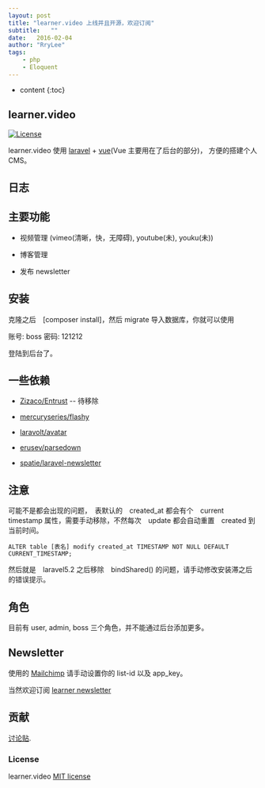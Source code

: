 ```yaml
---
layout: post
title: "learner.video 上线并且开源，欢迎订阅"
subtitle:   ""
date:   2016-02-04
author: "RryLee"
tags:
    - php
    - Eloquent
---
```


* content
{:toc}

## learner.video

[![License](https://poser.pugx.org/laravel/framework/license.svg)](https://packagist.org/packages/laravel/framework)

learner.video 使用 [laravel](http://laravel.com/) + [vue](http://vuejs.org/)(Vue 主要用在了后台的部分)， 方便的搭建个人 CMS。

## 日志

## 主要功能

* 视频管理 (vimeo(清晰，快，无障碍), youtube(未), youku(未))

* 博客管理

* 发布 newsletter

## 安装

克隆之后　[composer install]，然后 migrate 导入数据库，你就可以使用

账号: boss
密码: 121212

登陆到后台了。

## 一些依赖

* [Zizaco/Entrust](https://github.com/Zizaco/entrust) -- 待移除

* [mercuryseries/flashy](https://github.com/mercuryseries/flashy)

* [laravolt/avatar](https://github.com/laravolt/avatar)

* [erusev/parsedown](https://github.com/erusev/parsedown)

* [spatie/laravel-newsletter](https://github.com/spatie/laravel-newsletter)

## 注意

可能不是都会出现的问题，　表默认的　created_at 都会有个　current timestamp 属性，需要手动移除，不然每次　update 都会自动重置　created 到当前时间。

    ALTER table [表名] modify created_at TIMESTAMP NOT NULL DEFAULT CURRENT_TIMESTAMP;

然后就是　laravel5.2 之后移除　bindShared() 的问题，请手动修改安装滞之后的错误提示。

## 角色

目前有 user, admin, boss 三个角色，并不能通过后台添加更多。

## Newsletter

使用的 [Mailchimp](http://mailchimp.com/) 请手动设置你的 list-id 以及 app_key。

当然欢迎订阅 [learner newsletter](http://learner.video/)

## 贡献

[讨论贴](http://learner.video/blogs/34).

### License

learner.video [MIT license](http://opensource.org/licenses/MIT)

